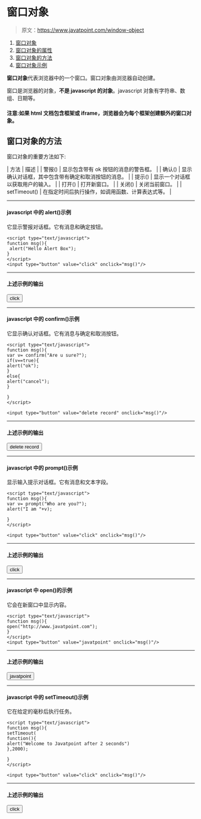 # 窗口对象

> 原文：<https://www.javatpoint.com/window-object>

1.  [窗口对象](#)
2.  [窗口对象的属性](#)
3.  [窗口对象的方法](#)
4.  [窗口对象示例](#)

**窗口对象**代表浏览器中的一个窗口。窗口对象由浏览器自动创建。

窗口是浏览器的对象，**不是 javascript 的对象**。javascript 对象有字符串、数组、日期等。

#### 注意:如果 html 文档包含框架或 iframe，浏览器会为每个框架创建额外的窗口对象。

## 窗口对象的方法

窗口对象的重要方法如下:

| 方法 | 描述 |
| 警报() | 显示包含带有 ok 按钮的消息的警告框。 |
| 确认() | 显示确认对话框，其中包含带有确定和取消按钮的消息。 |
| 提示() | 显示一个对话框以获取用户的输入。 |
| 打开() | 打开新窗口。 |
| 关闭() | 关闭当前窗口。 |
| setTimeout() | 在指定时间后执行操作，如调用函数、计算表达式等。 |

* * *

#### javascript 中的 alert()示例

它显示警报对话框。它有消息和确定按钮。

```
<script type="text/javascript">
function msg(){
 alert("Hello Alert Box");
}
</script>
<input type="button" value="click" onclick="msg()"/>

```

* * *

#### 上述示例的输出

<input type="button" value="click" onclick="msg()">

* * *

#### javascript 中的 confirm()示例

它显示确认对话框。它有消息与确定和取消按钮。

```
<script type="text/javascript">
function msg(){
var v= confirm("Are u sure?");
if(v==true){
alert("ok");
}
else{
alert("cancel");
}

}
</script>

<input type="button" value="delete record" onclick="msg()"/>

```

* * *

#### 上述示例的输出

<input type="button" value="delete record" onclick="msg2()">

* * *

#### javascript 中的 prompt()示例

显示输入提示对话框。它有消息和文本字段。

```
<script type="text/javascript">
function msg(){
var v= prompt("Who are you?");
alert("I am "+v);

}
</script>

<input type="button" value="click" onclick="msg()"/>

```

* * *

#### 上述示例的输出

<input type="button" value="click" onclick="msg3()">

* * *

#### javascript 中 open()的示例

它会在新窗口中显示内容。

```
<script type="text/javascript">
function msg(){
open("http://www.javatpoint.com");
}
</script>
<input type="button" value="javatpoint" onclick="msg()"/>

```

* * *

#### 上述示例的输出

<input type="button" value="javatpoint" onclick="msg4()">

* * *

#### javascript 中的 setTimeout()示例

它在给定的毫秒后执行任务。

```
<script type="text/javascript">
function msg(){
setTimeout(
function(){
alert("Welcome to Javatpoint after 2 seconds")
},2000);

}
</script>

<input type="button" value="click" onclick="msg()"/>

```

* * *

#### 上述示例的输出

<input type="button" value="click" onclick="msg5()">